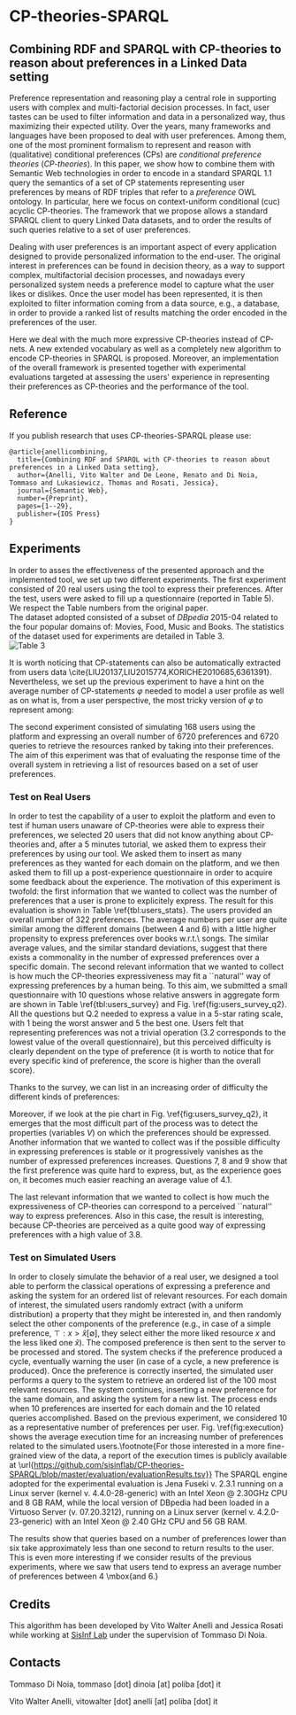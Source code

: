 # CP-theories-SPARQL

## Combining RDF and SPARQL with CP-theories to reason about preferences in a Linked Data setting

Preference representation and reasoning play a central role in supporting users with complex and multi-factorial decision processes. In fact, user tastes can be used to filter information and data in a personalized way, thus maximizing their expected utility. Over the years, many frameworks and languages have been proposed to deal with user preferences. Among them, one of the most prominent formalism to represent and reason with (qualitative) conditional preferences (CPs) are _conditional preference theories_ (_CP-theories_). In this paper, we show how to combine them with Semantic Web technologies in order to encode in a standard SPARQL 1.1 query the semantics of a set of CP statements representing user preferences by means of RDF triples that refer to a _preference_ OWL ontology.  In particular, here we focus on context-uniform conditional (cuc) acyclic CP-theories. The framework that we propose allows a standard SPARQL client to query Linked Data datasets, and to order the results of such queries relative to a set of user preferences. 

Dealing with user preferences is an important aspect of every application designed to provide personalized information to the end-user. The original interest in preferences can be found in decision theory, as a way to support complex, multifactorial decision processes, and nowadays every personalized system needs a preference model to capture what the user likes or dislikes. Once the user model has been represented, it is then exploited to filter information coming from a data source, e.g., a database, in order to provide a ranked list of results matching the order encoded in the preferences of the user.

Here we deal with the much more expressive CP-theories instead of CP-nets. A new extended vocabulary as well as a completely new algorithm to encode CP-theories in SPARQL is proposed. Moreover, an implementation of the overall framework is presented together with experimental evaluations targeted at assessing the users' experience in representing their preferences as CP-theories and the performance of the tool.

## Reference
If you publish research that uses CP-theories-SPARQL please use:
~~~
@article{anellicombining,
  title={Combining RDF and SPARQL with CP-theories to reason about preferences in a Linked Data setting},
  author={Anelli, Vito Walter and De Leone, Renato and Di Noia, Tommaso and Lukasiewicz, Thomas and Rosati, Jessica},
  journal={Semantic Web},
  number={Preprint},
  pages={1--29},
  publisher={IOS Press}
}
~~~

## Experiments
In order to asses the effectiveness of the presented approach and the implemented tool,  we set up two different experiments. 
The first experiment consisted of 20 real users using the tool to express their preferences. After the test, users were asked to fill up a questionnaire (reported in Table 5). We respect the Table numbers from the original paper.  
The dataset adopted consisted of a subset of *DBpedia* 2015-04 related to the four popular domains of: Movies, Food, Music and Books. The statistics of the dataset used for experiments are detailed in Table 3.  
![Table 3](https://github.com/vitowalteranelli/CP-theories-SPARQL/blob/master/imgs/QueryExecutionTime.png)

It is worth noticing that CP-statements can also be automatically extracted from users data \cite{LIU20137,LIU2015774,KORICHE2010685,6361391}. Nevertheless, we set up the previous experiment to have a hint on the average number of CP-statements $\varphi$  needed to model a user profile as well as on what is, from a user perspective, the most tricky version of $\varphi$ to represent  among:

The second experiment consisted of simulating 168 users using the platform and expressing an overall number of 6720 preferences and 6720 queries to retrieve the resources ranked by taking into their preferences. The aim of this experiment was that of evaluating the response time of the overall system in retrieving a  list of  resources based on a set of user preferences.

### Test on Real Users
In order to test the capability of a user to exploit the platform and even to test if human users unaware of CP-theories were able to express their preferences, we selected 20 users that did not know anything about CP-theories and, after a 5 minutes tutorial, we asked them to express their preferences by using our tool. We asked them to insert as many preferences as they wanted for each domain on the platform, and we then asked them to fill up a post-experience questionnaire in order to acquire some feedback about the experience. 
The motivation of this experiment is twofold: the first information  that we wanted to collect was the number of preferences that a user is prone to explicitely express. The result for this evaluation is shown in Table \ref{tbl:users_stats}. The users provided an overall number of 322 preferences. The average numbers per user are quite similar among the different domains (between 4 and 6) with a little higher propensity to express preferences over books w.r.t.\ songs. The similar average values, and the similar standard deviations, suggest that  there exists a commonality in the number of expressed preferences over a specific domain.
The second relevant information that we wanted to collect is how much the CP-theories expressiveness may fit a ``natural'' way of expressing preferences by a human being. To this aim, we submitted a small questionnaire with 10 questions whose relative answers in aggregate form are shown in Table \ref{tbl:users_survey} and Fig. \ref{fig:users_survey_q2}. All the questions but Q.2 needed to express a value in a 5-star rating scale, with 1 being the worst answer and 5 the best one.
Users felt that representing preferences was not a trivial operation (3.2 corresponds to the lowest value of the overall questionnaire), but this perceived difficulty is clearly dependent on the type of preference (it is worth to notice that for every specific kind of preference, the score is higher than the overall score). 

Thanks to the survey, we can list in an increasing order of difficulty the different kinds of preferences:

Moreover, if we look at the pie chart in Fig. \ref{fig:users_survey_q2}, it emerges that the most difficult part of the process was to detect the properties (variables $V$) on which the preferences should be expressed. 
Another information that we wanted to collect was if the possible difficulty in expressing preferences is stable or it progressively vanishes as the number of expressed preferences increases. Questions 7, 8 and 9 show that the first preference was quite hard to express, but, as the experience goes on, it becomes much easier reaching an average value of 4.1.

The last relevant information that we wanted to collect is how much the expressiveness of CP-theories  can correspond to a perceived ``natural'' way to express preferences.
Also in this case, the result is interesting, because CP-theories are perceived as a quite good way of expressing preferences with a high value of 3.8.

### Test on Simulated Users

In order to closely simulate the behavior of a real user, we designed a tool able to perform the classical operations of expressing a preference and asking the system for an ordered list of relevant resources.
For each domain of interest, the simulated users randomly extract  (with a uniform distribution) a property that they might be interested in, and then randomly select the other components of the preference (e.g., in case of a simple preference, $\top : x > \hat{x} [\emptyset]$, they select either the more liked resource $x$ and the less liked one $\hat{x}$).
The composed preference is then sent to the server to be processed and stored.
The system checks if the preference produced a cycle, eventually warning the user (in case of a cycle, a new preference is produced).
Once the preference is correctly inserted, the simulated user performs a query to the system to retrieve an ordered list of the 100 most relevant resources. 
The system continues, inserting a new preference for the same domain, and asking the system for a new list. The process ends when 10 preferences are inserted for each domain and the 10 related queries accomplished.  Based on the previous experiment, we considered 10 as a representative number of preferences per user. Fig. \ref{fig:execution} shows the average execution time for an increasing  number of preferences related to the simulated users.\footnote{For those interested in a more fine-grained view of the data, a report of the execution times is publicly available at \url{https://github.com/sisinflab/CP-theories-SPARQL/blob/master/evaluation/evaluationResults.tsv}} The SPARQL engine adopted for the experimental evaluation is Jena Fuseki v. 2.3.1 running on a Linux server (kernel v. 4.4.0-28-generic) with an Intel Xeon @ 2.30GHz CPU and 8 GB RAM, while the local version of DBpedia had been loaded in a Virtuoso Server (v. 07.20.3212), running on a Linux server (kernel v. 4.2.0-23-generic) with an Intel Xeon @ 2.40 GHz CPU and 56 GB RAM. 

The results show that queries based on a number of preferences lower than six take approximately less than one second to return results to the user. This is even more interesting if we consider results of the previous experiments, where we saw that users tend to express an average number of preferences between 4 \mbox{and 6.}

## Credits
This algorithm has been developed by Vito Walter Anelli and Jessica Rosati while working at [SisInf Lab](http://sisinflab.poliba.it) under the supervision of Tommaso Di Noia.  

## Contacts

   Tommaso Di Noia, tommaso [dot] dinoia [at] poliba [dot] it  
   
   Vito Walter Anelli, vitowalter [dot] anelli [at] poliba [dot] it 
